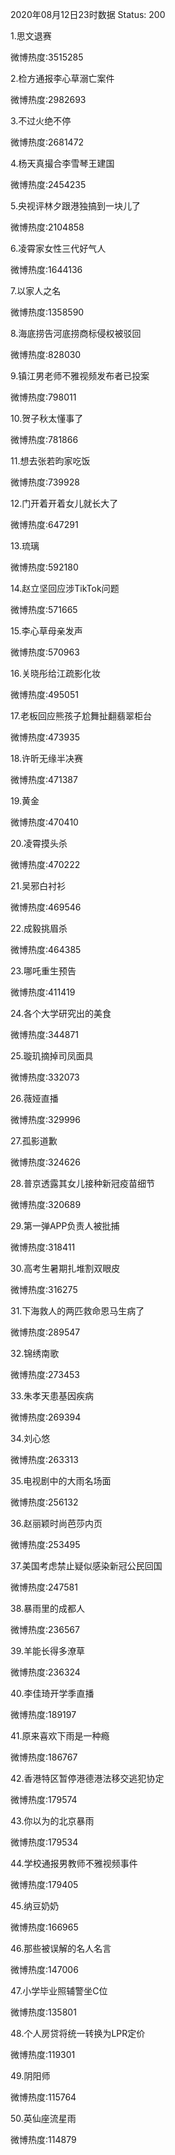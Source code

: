 2020年08月12日23时数据
Status: 200

1.思文退赛

微博热度:3515285

2.检方通报李心草溺亡案件

微博热度:2982693

3.不过火绝不停

微博热度:2681472

4.杨天真撮合李雪琴王建国

微博热度:2454235

5.央视评林夕跟港独搞到一块儿了

微博热度:2104858

6.凌霄家女性三代好气人

微博热度:1644136

7.以家人之名

微博热度:1358590

8.海底捞告河底捞商标侵权被驳回

微博热度:828030

9.镇江男老师不雅视频发布者已投案

微博热度:798011

10.贺子秋太懂事了

微博热度:781866

11.想去张若昀家吃饭

微博热度:739928

12.门开着开着女儿就长大了

微博热度:647291

13.琉璃

微博热度:592180

14.赵立坚回应涉TikTok问题

微博热度:571665

15.李心草母亲发声

微博热度:570963

16.关晓彤给江疏影化妆

微博热度:495051

17.老板回应熊孩子尬舞扯翻翡翠柜台

微博热度:473935

18.许昕无缘半决赛

微博热度:471387

19.黄金

微博热度:470410

20.凌霄摸头杀

微博热度:470222

21.吴邪白衬衫

微博热度:469546

22.成毅挑眉杀

微博热度:464385

23.哪吒重生预告

微博热度:411419

24.各个大学研究出的美食

微博热度:344871

25.璇玑摘掉司凤面具

微博热度:332073

26.薇娅直播

微博热度:329996

27.孤影道歉

微博热度:324626

28.普京透露其女儿接种新冠疫苗细节

微博热度:320689

29.第一弹APP负责人被批捕

微博热度:318411

30.高考生暑期扎堆割双眼皮

微博热度:316275

31.下海救人的两匹救命恩马生病了

微博热度:289547

32.锦绣南歌

微博热度:273453

33.朱孝天患基因疾病

微博热度:269394

34.刘心悠

微博热度:263313

35.电视剧中的大雨名场面

微博热度:256132

36.赵丽颖时尚芭莎内页

微博热度:253495

37.美国考虑禁止疑似感染新冠公民回国

微博热度:247581

38.暴雨里的成都人

微博热度:236567

39.羊能长得多潦草

微博热度:236324

40.李佳琦开学季直播

微博热度:189197

41.原来喜欢下雨是一种瘾

微博热度:186767

42.香港特区暂停港德港法移交逃犯协定

微博热度:179574

43.你以为的北京暴雨

微博热度:179534

44.学校通报男教师不雅视频事件

微博热度:179405

45.纳豆奶奶

微博热度:166965

46.那些被误解的名人名言

微博热度:147006

47.小学毕业照辅警坐C位

微博热度:135801

48.个人房贷将统一转换为LPR定价

微博热度:119301

49.阴阳师

微博热度:115764

50.英仙座流星雨

微博热度:114879

